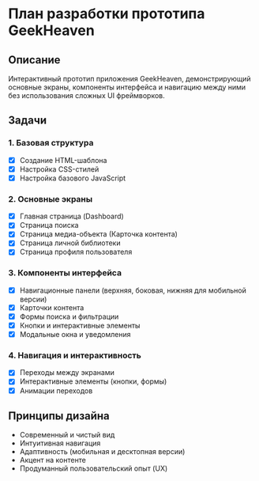 # План разработки прототипа GeekHeaven

## Описание
Интерактивный прототип приложения GeekHeaven, демонстрирующий основные экраны, компоненты интерфейса и навигацию между ними без использования сложных UI фреймворков.

## Задачи

### 1. Базовая структура
- [x] Создание HTML-шаблона
- [x] Настройка CSS-стилей
- [x] Настройка базового JavaScript

### 2. Основные экраны
- [x] Главная страница (Dashboard)
- [x] Страница поиска
- [x] Страница медиа-объекта (Карточка контента)
- [x] Страница личной библиотеки
- [x] Страница профиля пользователя

### 3. Компоненты интерфейса
- [x] Навигационные панели (верхняя, боковая, нижняя для мобильной версии)
- [x] Карточки контента
- [x] Формы поиска и фильтрации
- [x] Кнопки и интерактивные элементы
- [x] Модальные окна и уведомления

### 4. Навигация и интерактивность
- [x] Переходы между экранами
- [x] Интерактивные элементы (кнопки, формы)
- [x] Анимации переходов

## Принципы дизайна
- Современный и чистый вид
- Интуитивная навигация
- Адаптивность (мобильная и десктопная версии)
- Акцент на контенте
- Продуманный пользовательский опыт (UX)